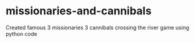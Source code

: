 # missionaries-and-cannibals
Created famous 3 missionaries 3 cannibals crossing the river game using python code
